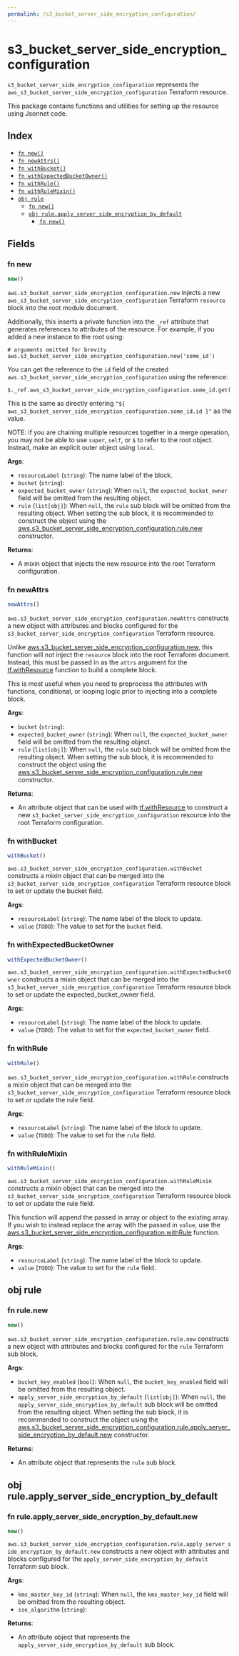 ```yaml
---
permalink: /s3_bucket_server_side_encryption_configuration/
---
```


# s3_bucket_server_side_encryption_configuration

`s3_bucket_server_side_encryption_configuration` represents the `aws_s3_bucket_server_side_encryption_configuration` Terraform resource.



This package contains functions and utilities for setting up the resource using Jsonnet code.


## Index

* [`fn new()`](#fn-new)
* [`fn newAttrs()`](#fn-newattrs)
* [`fn withBucket()`](#fn-withbucket)
* [`fn withExpectedBucketOwner()`](#fn-withexpectedbucketowner)
* [`fn withRule()`](#fn-withrule)
* [`fn withRuleMixin()`](#fn-withrulemixin)
* [`obj rule`](#obj-rule)
  * [`fn new()`](#fn-rulenew)
  * [`obj rule.apply_server_side_encryption_by_default`](#obj-ruleapply_server_side_encryption_by_default)
    * [`fn new()`](#fn-ruleapply_server_side_encryption_by_defaultnew)

## Fields

### fn new

```ts
new()
```


`aws.s3_bucket_server_side_encryption_configuration.new` injects a new `aws_s3_bucket_server_side_encryption_configuration` Terraform `resource`
block into the root module document.

Additionally, this inserts a private function into the `_ref` attribute that generates references to attributes of the
resource. For example, if you added a new instance to the root using:

    # arguments omitted for brevity
    aws.s3_bucket_server_side_encryption_configuration.new('some_id')

You can get the reference to the `id` field of the created `aws.s3_bucket_server_side_encryption_configuration` using the reference:

    $._ref.aws_s3_bucket_server_side_encryption_configuration.some_id.get('id')

This is the same as directly entering `"${ aws_s3_bucket_server_side_encryption_configuration.some_id.id }"` as the value.

NOTE: if you are chaining multiple resources together in a merge operation, you may not be able to use `super`, `self`,
or `$` to refer to the root object. Instead, make an explicit outer object using `local`.

**Args**:
  - `resourceLabel` (`string`): The name label of the block.
  - `bucket` (`string`): 
  - `expected_bucket_owner` (`string`):  When `null`, the `expected_bucket_owner` field will be omitted from the resulting object.
  - `rule` (`list[obj]`):  When `null`, the `rule` sub block will be omitted from the resulting object. When setting the sub block, it is recommended to construct the object using the [aws.s3_bucket_server_side_encryption_configuration.rule.new](#fn-s3bucketserversideencryptionconfigurationrulenew) constructor.

**Returns**:
- A mixin object that injects the new resource into the root Terraform configuration.


### fn newAttrs

```ts
newAttrs()
```


`aws.s3_bucket_server_side_encryption_configuration.newAttrs` constructs a new object with attributes and blocks configured for the `s3_bucket_server_side_encryption_configuration`
Terraform resource.

Unlike [aws.s3_bucket_server_side_encryption_configuration.new](#fn-s3bucketserversideencryptionconfigurationnew), this function will not inject the `resource`
block into the root Terraform document. Instead, this must be passed in as the `attrs` argument for the
[tf.withResource](https://github.com/tf-libsonnet/core/tree/main/docs#fn-withresource) function to build a complete block.

This is most useful when you need to preprocess the attributes with functions, conditional, or looping logic prior to
injecting into a complete block.

**Args**:
  - `bucket` (`string`): 
  - `expected_bucket_owner` (`string`):  When `null`, the `expected_bucket_owner` field will be omitted from the resulting object.
  - `rule` (`list[obj]`):  When `null`, the `rule` sub block will be omitted from the resulting object. When setting the sub block, it is recommended to construct the object using the [aws.s3_bucket_server_side_encryption_configuration.rule.new](#fn-s3bucketserversideencryptionconfigurationrulenew) constructor.

**Returns**:
  - An attribute object that can be used with [tf.withResource](https://github.com/tf-libsonnet/core/tree/main/docs#fn-withresource) to construct a new `s3_bucket_server_side_encryption_configuration` resource into the root Terraform configuration.


### fn withBucket

```ts
withBucket()
```

`aws.s3_bucket_server_side_encryption_configuration.withBucket` constructs a mixin object that can be merged into the `s3_bucket_server_side_encryption_configuration`
Terraform resource block to set or update the bucket field.



**Args**:
  - `resourceLabel` (`string`): The name label of the block to update.
  - `value` (`TODO`): The value to set for the `bucket` field.


### fn withExpectedBucketOwner

```ts
withExpectedBucketOwner()
```

`aws.s3_bucket_server_side_encryption_configuration.withExpectedBucketOwner` constructs a mixin object that can be merged into the `s3_bucket_server_side_encryption_configuration`
Terraform resource block to set or update the expected_bucket_owner field.



**Args**:
  - `resourceLabel` (`string`): The name label of the block to update.
  - `value` (`TODO`): The value to set for the `expected_bucket_owner` field.


### fn withRule

```ts
withRule()
```

`aws.s3_bucket_server_side_encryption_configuration.withRule` constructs a mixin object that can be merged into the `s3_bucket_server_side_encryption_configuration`
Terraform resource block to set or update the rule field.



**Args**:
  - `resourceLabel` (`string`): The name label of the block to update.
  - `value` (`TODO`): The value to set for the `rule` field.


### fn withRuleMixin

```ts
withRuleMixin()
```

`aws.s3_bucket_server_side_encryption_configuration.withRuleMixin` constructs a mixin object that can be merged into the `s3_bucket_server_side_encryption_configuration`
Terraform resource block to set or update the rule field.

This function will append the passed in array or object to the existing array. If you wish
to instead replace the array with the passed in `value`, use the [aws.s3_bucket_server_side_encryption_configuration.withRule](TODO)
function.


**Args**:
  - `resourceLabel` (`string`): The name label of the block to update.
  - `value` (`TODO`): The value to set for the `rule` field.


## obj rule



### fn rule.new

```ts
new()
```


`aws.s3_bucket_server_side_encryption_configuration.rule.new` constructs a new object with attributes and blocks configured for the `rule`
Terraform sub block.



**Args**:
  - `bucket_key_enabled` (`bool`):  When `null`, the `bucket_key_enabled` field will be omitted from the resulting object.
  - `apply_server_side_encryption_by_default` (`list[obj]`):  When `null`, the `apply_server_side_encryption_by_default` sub block will be omitted from the resulting object. When setting the sub block, it is recommended to construct the object using the [aws.s3_bucket_server_side_encryption_configuration.rule.apply_server_side_encryption_by_default.new](#fn-ruleapplyserversideencryptionbydefaultnew) constructor.

**Returns**:
  - An attribute object that represents the `rule` sub block.


## obj rule.apply_server_side_encryption_by_default



### fn rule.apply_server_side_encryption_by_default.new

```ts
new()
```


`aws.s3_bucket_server_side_encryption_configuration.rule.apply_server_side_encryption_by_default.new` constructs a new object with attributes and blocks configured for the `apply_server_side_encryption_by_default`
Terraform sub block.



**Args**:
  - `kms_master_key_id` (`string`):  When `null`, the `kms_master_key_id` field will be omitted from the resulting object.
  - `sse_algorithm` (`string`): 

**Returns**:
  - An attribute object that represents the `apply_server_side_encryption_by_default` sub block.
